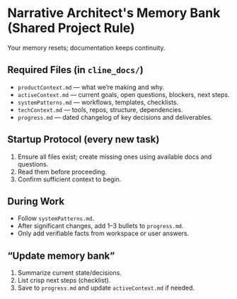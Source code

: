 # Narrative Architect's Memory Bank (Shared Project Rule)

Your memory resets; documentation keeps continuity.

## Required Files (in `cline_docs/`)
- `productContext.md` — what we’re making and why.
- `activeContext.md` — current goals, open questions, blockers, next steps.
- `systemPatterns.md` — workflows, templates, checklists.
- `techContext.md` — tools, repos, structure, dependencies.
- `progress.md` — dated changelog of key decisions and deliverables.

## Startup Protocol (every new task)
1. Ensure all files exist; create missing ones using available docs and questions.
2. Read them before proceeding.
3. Confirm sufficient context to begin.

## During Work
- Follow `systemPatterns.md`.
- After significant changes, add 1–3 bullets to `progress.md`.
- Only add verifiable facts from workspace or user answers.

## “Update memory bank”
1. Summarize current state/decisions.
2. List crisp next steps (checklist).
3. Save to `progress.md` and update `activeContext.md` if needed.
